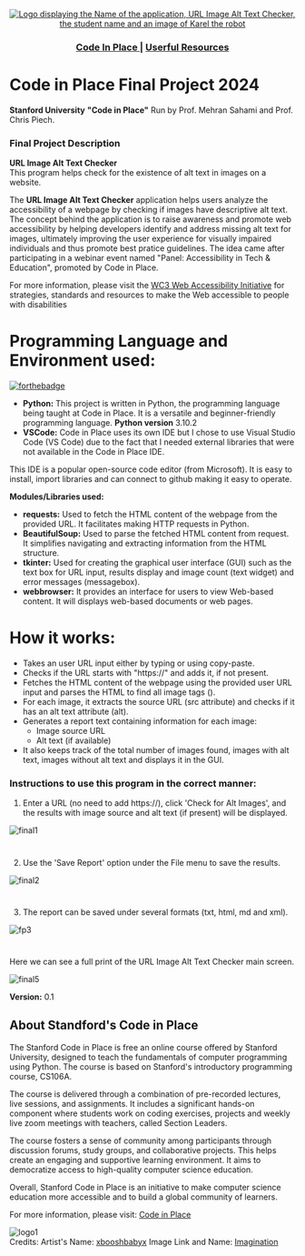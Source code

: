 <p align="center">
  <a href="https://oaoS-Dev/Standford-Code_In_Place-Final-Project">
    <img src="https://github.com/JoaoS-Dev/Standford-Code_In_Place-Final-Project/assets/172130901/12a06eef-a30d-45ae-b165-df5619201441" alt="Logo displaying the Name of the application, URL Image Alt Text Checker, the student name and an image of Karel the robot" >
  </a>
  
  <div align="center">
  <h3>
    <a href="codeinplace.standford.edu">
      Code In Place
    </a>
    <span> | </span>
    <a href="https://www.w3.org/WAI/">
      Userful Resources
    </a>
  </h3>
</div>
</P>

# Code in Place Final Project 2024

**Stanford University** **"Code in Place"** Run by Prof. Mehran Sahami and Prof. Chris Piech.
### Final Project Description

**URL Image Alt Text Checker**<br/>
This program helps check for the existence of alt text in images on a website.<br/>

The **URL Image Alt Text Checker** application helps users analyze the accessibility of a webpage by checking if images have descriptive alt text.
The concept behind the application is to raise awareness and promote web accessibility by helping developers identify and address missing alt text 
for images, ultimately improving the user experience for visually impaired individuals and thus promote best pratice guidelines. The idea came after 
participating in a webinar event named "Panel: Accessibility in Tech & Education", promoted by Code in Place.

For more information, please visit the <a href="https://www.w3.org/WAI/"> WC3 Web Accessibility Initiative</a> for strategies, standards and resources to make the Web accessible 
to people with disabilities

 
# Programming Language and Environment used:<br/> 
[![forthebadge](https://forthebadge.com/images/badges/made-with-python.svg)](#features)

 - **Python:** This project is written in Python, the programming language being taught at Code in Place. It is a versatile and beginner-friendly programming language. **Python version** 3.10.2<br/>
 - **VSCode:** Code in Place uses its own IDE but I chose to use Visual Studio Code (VS Code) due to the fact that I needed external libraries that were not available in the 
Code in Place IDE.<br/>

This IDE is a popular open-source code editor (from Microsoft). It is easy to install, import libraries and can connect to github making it easy to operate.

**Modules/Libraries used:**

- **requests:** Used to fetch the HTML content of the webpage from the provided URL. It facilitates making HTTP requests in Python.
- **BeautifulSoup:** Used to parse the fetched HTML content from request. It simplifies navigating and extracting information from the HTML structure.
- **tkinter:** Used for creating the graphical user interface (GUI) such as the text box for URL input, results display and image count (text widget) and error messages (messagebox).
- **webbrowser:** It provides an interface for users to view Web-based content. It will displays web-based documents or web pages.

# **How it works:**

 - Takes an user URL input either by typing or using copy-paste.
 - Checks if the URL starts with "https://" and adds it, if not present.
 - Fetches the HTML content of the webpage using the provided user URL input and parses the HTML to find all image tags (<img>).
 - For each image, it extracts the source URL (src attribute) and checks if it has an alt text attribute (alt).
 - Generates a report text containing information for each image:
     * Image source URL
     * Alt text (if available)
 - It also keeps track of the total number of images found, images with alt text, images without alt text and displays it in the GUI.

### Instructions to use this program in the correct manner:
  1. Enter a URL (no need to add https://), click 'Check for Alt Images', and the results with image source and alt text (if present) will be displayed.<br/>
  
  ![final1](https://github.com/JoaoS-Dev/Standford-Code_In_Place-Final-Project/assets/172130901/94e33806-c6a2-4984-abad-298abf10e19d)<br/>
  #
  2. Use the 'Save Report' option under the File menu to save the results.<br/>
  
  ![final2](https://github.com/JoaoS-Dev/Standford-Code_In_Place-Final-Project/assets/172130901/892bdf32-0386-4de5-a040-d3485791cdb6)<br/>
  #
  
  3. The report can be saved under several formats (txt, html, md and xml).<br/>
  
  ![fp3](https://github.com/JoaoS-Dev/Standford-Code_In_Place-Final-Project/assets/172130901/d89ed0cb-a459-4f50-bf57-597c517a39a2)
  #
  
  Here we can see a full print of the URL Image Alt Text Checker main screen.<br/>
  
  ![final5](https://github.com/JoaoS-Dev/Standford-Code_In_Place-Final-Project/assets/172130901/aeef25bd-2d65-4b64-85f8-e8d64d4e2818)

**Version:** 0.1

## About Standford's Code in Place
The Stanford Code in Place is free an online course offered by Stanford University, designed to teach the fundamentals of computer programming using Python. 
The course is based on Stanford's introductory programming course, CS106A.

The course is delivered through a combination of pre-recorded lectures, live sessions, and assignments. It includes a significant hands-on component 
where students work on coding exercises, projects and weekly live zoom meetings with teachers, called Section Leaders.

The course fosters a sense of community among participants through discussion forums, study groups, and collaborative projects. This helps create an 
engaging and supportive learning environment. It aims to democratize access to high-quality computer science education.

Overall, Stanford Code in Place is an initiative to make computer science education more accessible and to build a global community of learners.<br/>

For more information, please visit: <a href="https://codeinplace.standford.edu">Code in Place</a><br/>

![logo1](https://github.com/JoaoS-Dev/Standford-Code_In_Place-Final-Project/assets/172130901/ae627f3a-6696-4ce7-8052-364522bdcd74)<br/>
Credits: Artist's Name: <a href="https://www.deviantart.com/xbooshbabyx">xbooshbabyx</a> 
Image Link and Name: <a href="https://www.deviantart.com/xbooshbabyx/art/Imagination-124194321">Imagination</a>
